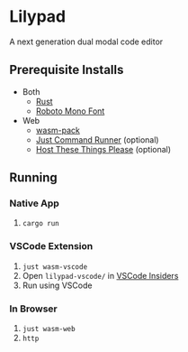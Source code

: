 # Lilypad

A next generation dual modal code editor

## Prerequisite Installs

- Both
    - [Rust](https://rustup.rs/)
    - [Roboto Mono Font](https://fonts.google.com/specimen/Roboto+Mono)
- Web
    - [wasm-pack](https://rustwasm.github.io/wasm-pack/)
    - [Just Command Runner](https://github.com/casey/just) (optional)
    - [Host These Things Please](https://crates.io/crates/https) (optional)

## Running

### Native App

1. `cargo run`

### VSCode Extension

1. `just wasm-vscode`
2. Open `lilypad-vscode/` in [VSCode Insiders](https://code.visualstudio.com/insiders/)
3. Run using VSCode

### In Browser

1. `just wasm-web`
2. `http`

